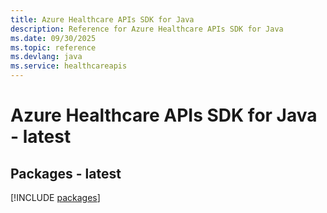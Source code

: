 ```yaml
---
title: Azure Healthcare APIs SDK for Java
description: Reference for Azure Healthcare APIs SDK for Java
ms.date: 09/30/2025
ms.topic: reference
ms.devlang: java
ms.service: healthcareapis
---
```

# Azure Healthcare APIs SDK for Java - latest
## Packages - latest
[!INCLUDE [packages](healthcare-apis-index.md)]